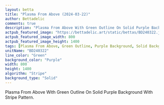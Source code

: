 ```yaml
---
layout: betta
title: "Plasma From Above (2024-03-22)"
author: Bettadelic
comments: true
description: "Plasma From Above With Green Outline On Solid Purple Background With Stripe Pattern."
actpub_featured_image: "https://bettadelic.art/static/bettas/BD240322.jpg"
actpub_featured_image_width: 800
actpub_featured_image_height: 1400
tags: [Plasma From Above, Green Outline, Purple Background, Solid Background Pattern, Stripe Pattern, March 2024]
unitName: "BD240322"
line_color: "Green"
background_color: "Purple"
width: 800
height: 1400
algorithm: "Stripe"
background_type: "Solid"
---
```


Plasma From Above With Green Outline On Solid Purple Background With Stripe Pattern.
